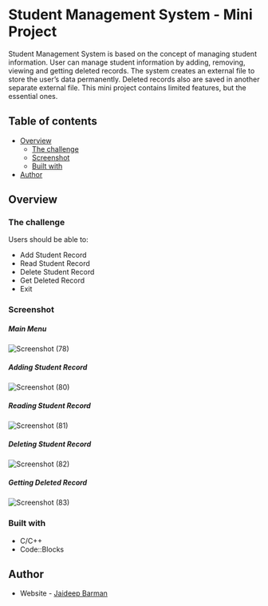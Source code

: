 # Student Management System - Mini Project
Student Management System is based on the concept of managing student information. User can manage student information by adding, removing, viewing and getting deleted records. The system creates an external file to store the user’s data permanently. Deleted records also are saved in another separate external file. This mini project contains limited features, but the essential ones.

## Table of contents

- [Overview](#overview)
  - [The challenge](#the-challenge)
  - [Screenshot](#screenshot)
  - [Built with](#built-with)
- [Author](#author)

## Overview

### The challenge

Users should be able to:

- Add Student Record
- Read Student Record
- Delete Student Record
- Get Deleted Record
- Exit

### Screenshot

##### Main Menu
![Screenshot (78)](https://user-images.githubusercontent.com/118118656/209270886-8fee236e-2d30-4b19-a1a8-672942828bef.png)

##### Adding Student Record
![Screenshot (80)](https://user-images.githubusercontent.com/118118656/209270899-5ecc6cdc-d2d0-422f-b66c-003fb493f1fe.png)

##### Reading Student Record
![Screenshot (81)](https://user-images.githubusercontent.com/118118656/209270920-daecf06d-70df-45db-8aa6-b440a5d1b6dc.png)

##### Deleting Student Record
![Screenshot (82)](https://user-images.githubusercontent.com/118118656/209270937-52c31724-4e70-4521-aa42-3f9ff36886c2.png)

##### Getting Deleted Record
![Screenshot (83)](https://user-images.githubusercontent.com/118118656/209270957-b2b78979-3bed-411c-9bdd-9737566a7d31.png)

### Built with

- C/C++
- Code::Blocks

## Author

- Website - [Jaideep Barman](https://www.showwcase.com/jd-barman)
